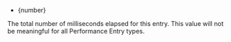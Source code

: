 <!-- YAML
added: v8.5.0
-->

* {number}

The total number of milliseconds elapsed for this entry. This value will not
be meaningful for all Performance Entry types.

